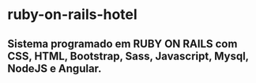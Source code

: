 # ruby-on-rails-hotel
## Sistema programado em RUBY ON RAILS com CSS, HTML, Bootstrap, Sass, Javascript, Mysql, NodeJS e Angular.
